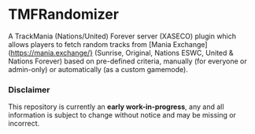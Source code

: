 # TMFRandomizer
A TrackMania (Nations/United) Forever server (XASECO) plugin which allows players to fetch random tracks from [Mania Exchange](https://mania.exchange/} (Sunrise, Original, Nations ESWC, United & Nations Forever) based on pre-defined criteria, manually (for everyone or admin-only) or automatically (as a custom gamemode).

### Disclaimer
This repository is currently an **early work-in-progress**, any and all information is subject to change without notice and may be missing or incorrect.